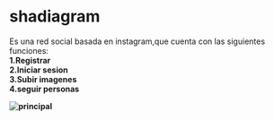 # shadiagram
Es una red social basada en instagram,que cuenta con las siguientes funciones: <br>
<b>1.Registrar<br>
   2.Iniciar sesion<br>
   3.Subir imagenes<br>
   4.seguir personas<br>

![principal](https://user-images.githubusercontent.com/38700066/80266984-72da9280-8664-11ea-9b3b-5be327c2f3b9.jpeg)
